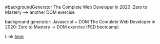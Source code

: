 #backgroundGenerator
The Complete Web Developer in 2020: Zero to Mastery --> another DOM exercise

background generator: Javascript + DOM
The Complete Web Developer in 2020: Zero to Mastery -> DOM exercise (FED bootcamp)

Link [here](https://vealinas.github.io/backgroundGenerator/)
